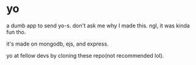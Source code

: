 # yo
a dumb app to send yo-s. don't ask me why I made this. ngl, it was kinda fun tho. 

it's made on mongodb, ejs, and express. 

yo at fellow devs by cloning these repo(not recommended lol).
